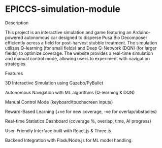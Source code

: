 # EPICCS-simulation-module

Description

This project is an interactive simulation and game featuring an Arduino-powered autonomous car designed to disperse Pusa Bio Decomposer efficiently across a field for post-harvest stubble treatment. The simulation utilizes Q-learning (for small fields) and Deep Q-Network (DQN) (for larger fields) to optimize coverage. The website provides a real-time simulation and manual control mode, allowing users to experiment with navigation strategies.

Features

3D Interactive Simulation using Gazebo/PyBullet

Autonomous Navigation with ML algorithms (Q-learning & DQN)

Manual Control Mode (keyboard/touchscreen inputs)

Reward-Based Learning (+ve for new coverage, -ve for overlap/obstacles)

Real-time Statistics Dashboard (coverage %, overlap, time, AI progress)

User-Friendly Interface built with React.js & Three.js

Backend Integration with Flask/Node.js for ML model handling.
